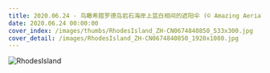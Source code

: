 ```yaml
---
title: 2020.06.24 - 鸟瞰希腊罗德岛岩石海岸上蓝白相间的遮阳伞 (© Amazing Aerial Agency/Offset by Shutterstock)
date: 2020.06.24 00:00:00
cover_index: /images/thumbs/RhodesIsland_ZH-CN0674840850_533x300.jpg
cover_detail: /images/RhodesIsland_ZH-CN0674840850_1920x1080.jpg
---
```


![RhodesIsland](/images/RhodesIsland_ZH-CN0674840850_1920x1080.jpg)

